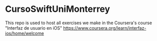 # CursoSwiftUniMonterrey
This repo is used to host all exercises we make in the Coursera's course "Interfaz de usuario en iOS"
https://www.coursera.org/learn/interfaz-ios/home/welcome

